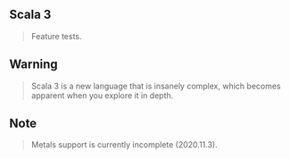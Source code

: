 Scala 3
-------
>Feature tests.

Warning
-------
>Scala 3 is a new language that is insanely complex, which becomes apparent when you explore it in depth.

Note
----
>Metals support is currently incomplete (2020.11.3).